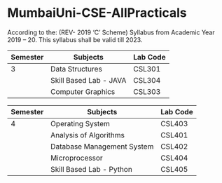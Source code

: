 # MumbaiUni-CSE-AllPracticals

According to the: (REV- 2019 ‘C’ Scheme) Syllabus from Academic Year 2019 – 20. This syllabus shall be valid till 2023.

| Semester | Subjects                    | Lab Code   | 
| -------- | --------------------------- | ---------- |  
| 3        | Data Structures             | CSL301           | 
|          | Skill Based Lab - JAVA      | CSL304           | 
|          | Computer Graphics           | CSL303           | 

| Semester | Subjects                   | Lab Code |
| -------- | -------------------------- | ----------  |
| 4        | Operating System           |  CSL403           |
|          | Analysis of Algorithms     |  CSL401           |
|          | Database Management System |  CSL402           |
|          | Microprocessor             |  CSL404          |
|          | Skill Based Lab - Python      | CSL405           | 

